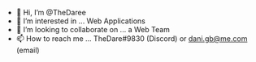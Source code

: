 - 👋 Hi, I’m @TheDaree
- 👀 I’m interested in ... Web Applications
- 💞️ I’m looking to collaborate on ... a Web Team
- 📫 How to reach me ... TheDare#9830 (Discord) or dani.gb@me.com (email)

<!---
TheDaree/TheDaree is a ✨ special ✨ repository because its `README.md` (this file) appears on your GitHub profile.
You can click the Preview link to take a look at your changes.
--->
